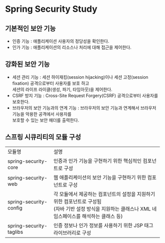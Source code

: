 # Spring Security Study

## 기본적인 보안 기능
* 인증 기능 : 애플리케이션 사용자의 정당성을 확인한다.
* 인가 기능 : 애플리케이션의 리소스나 처리에 대해 접근을 제어한다.

## 강화된 보안 기능
* 세션 관리 기능 : 세션 하이재킹(session hijacking)이나 세션 고정(session fixation) 공격으로부터 사용자를 보호 하고<br/>
세션의 라이프 라이클(생성, 파기, 타임아웃)을 제어한다.
* CSRF 방지 기능 : Cross-Site Request Forgery(CSRF) 공격으로부터 사용자를 보호한다.
* 브라우저의 보안 기능과의 연계 기능 : 브라우저의 보안 기능과 연계해서 브라우저 기능을 악용한 공격에서 사용자를 <br/>
보호할 수 있는 보안 헤더를 출력한다.

## 스프링 시큐리티의 모듈 구성
<table>
<tr>
<td>모듈명</td>
<td>설명</td>
</tr>
<tr>
<td>spring-security-core</td>
<td>인증과 인가 기능을 구현하기 위한 핵심적인 컴포넌트로 구성</td>
</tr>
<tr>
<td>spring-security-web</td>
<td>웹 애플리케이션의 보안 기능을 구현하기 위한 컴포넌트로 구성</td>
</tr>
<tr>
<td>spring-security-config</td>
<td>
각 모듈에서 제공하는 컴포넌트의 설정을 지원하기 위한 컴포넌트로 구성됨<br/>
(자바 기반 설정 방식을 지원하는 클래스나 XML 네임스페이스를 해석하는 클래스 등)
</td>
</tr>
<tr>
<td>spring-security-taglibs</td>
<td>인증 정보나 인가 정보를 사용하기 위한 JSP 태그 라이브러리로 구성</td>
</tr>
</table>